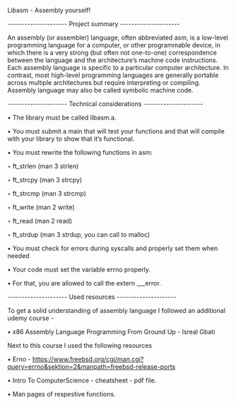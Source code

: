 Libasm - Assembly yourself!

--------------------- Project summary ---------------------

An assembly (or assembler) language, often abbreviated asm, is a low-level programming
language for a computer, or other programmable device, in which there is a very strong
(but often not one-to-one) correspondence between the language and the architecture’s
machine code instructions. Each assembly language is specific to a particular computer
architecture. In contrast, most high-level programming languages are generally portable
across multiple architectures but require interpreting or compiling. Assembly language
may also be called symbolic machine code.

--------------------- Technical considerations ---------------------

• The library must be called libasm.a.

• You must submit a main that will test your functions and that will compile with your library to show that it’s functional.

• You must rewrite the following functions in asm:

◦ ft_strlen (man 3 strlen)

◦ ft_strcpy (man 3 strcpy)

◦ ft_strcmp (man 3 strcmp)

◦ ft_write (man 2 write)

◦ ft_read (man 2 read)

◦ ft_strdup (man 3 strdup, you can call to malloc)

• You must check for errors during syscalls and properly set them when needed

• Your code must set the variable errno properly.

• For that, you are allowed to call the extern ___error.

--------------------- Used resources ---------------------

To get a solid understanding of assembly language I followed an additional udemy course -

• x86 Assembly Language Programming From Ground Up - Isreal Gbati

Next to this course I used the following resources 

• Erno - https://www.freebsd.org/cgi/man.cgi?query=errno&sektion=2&manpath=freebsd-release-ports

• Intro To ComputerScience - cheatsheet - pdf file. 

• Man pages of respestive functions.


